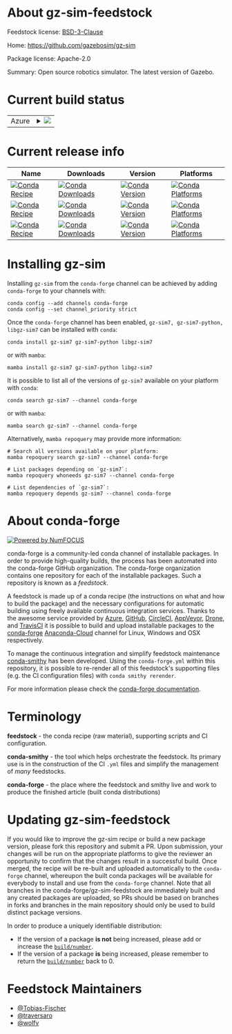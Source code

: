 About gz-sim-feedstock
======================

Feedstock license: [BSD-3-Clause](https://github.com/conda-forge/gz-sim-feedstock/blob/main/LICENSE.txt)

Home: https://github.com/gazebosim/gz-sim

Package license: Apache-2.0

Summary: Open source robotics simulator. The latest version of Gazebo.

Current build status
====================


<table>
    
  <tr>
    <td>Azure</td>
    <td>
      <details>
        <summary>
          <a href="https://dev.azure.com/conda-forge/feedstock-builds/_build/latest?definitionId=17793&branchName=main">
            <img src="https://dev.azure.com/conda-forge/feedstock-builds/_apis/build/status/gz-sim-feedstock?branchName=main">
          </a>
        </summary>
        <table>
          <thead><tr><th>Variant</th><th>Status</th></tr></thead>
          <tbody><tr>
              <td>linux_64_libprotobuf3.21</td>
              <td>
                <a href="https://dev.azure.com/conda-forge/feedstock-builds/_build/latest?definitionId=17793&branchName=main">
                  <img src="https://dev.azure.com/conda-forge/feedstock-builds/_apis/build/status/gz-sim-feedstock?branchName=main&jobName=linux&configuration=linux%20linux_64_libprotobuf3.21" alt="variant">
                </a>
              </td>
            </tr><tr>
              <td>linux_64_libprotobuf4.23.3</td>
              <td>
                <a href="https://dev.azure.com/conda-forge/feedstock-builds/_build/latest?definitionId=17793&branchName=main">
                  <img src="https://dev.azure.com/conda-forge/feedstock-builds/_apis/build/status/gz-sim-feedstock?branchName=main&jobName=linux&configuration=linux%20linux_64_libprotobuf4.23.3" alt="variant">
                </a>
              </td>
            </tr><tr>
              <td>linux_aarch64_libprotobuf3.21</td>
              <td>
                <a href="https://dev.azure.com/conda-forge/feedstock-builds/_build/latest?definitionId=17793&branchName=main">
                  <img src="https://dev.azure.com/conda-forge/feedstock-builds/_apis/build/status/gz-sim-feedstock?branchName=main&jobName=linux&configuration=linux%20linux_aarch64_libprotobuf3.21" alt="variant">
                </a>
              </td>
            </tr><tr>
              <td>linux_aarch64_libprotobuf4.23.3</td>
              <td>
                <a href="https://dev.azure.com/conda-forge/feedstock-builds/_build/latest?definitionId=17793&branchName=main">
                  <img src="https://dev.azure.com/conda-forge/feedstock-builds/_apis/build/status/gz-sim-feedstock?branchName=main&jobName=linux&configuration=linux%20linux_aarch64_libprotobuf4.23.3" alt="variant">
                </a>
              </td>
            </tr><tr>
              <td>osx_64_libprotobuf3.21</td>
              <td>
                <a href="https://dev.azure.com/conda-forge/feedstock-builds/_build/latest?definitionId=17793&branchName=main">
                  <img src="https://dev.azure.com/conda-forge/feedstock-builds/_apis/build/status/gz-sim-feedstock?branchName=main&jobName=osx&configuration=osx%20osx_64_libprotobuf3.21" alt="variant">
                </a>
              </td>
            </tr><tr>
              <td>osx_64_libprotobuf4.23.3</td>
              <td>
                <a href="https://dev.azure.com/conda-forge/feedstock-builds/_build/latest?definitionId=17793&branchName=main">
                  <img src="https://dev.azure.com/conda-forge/feedstock-builds/_apis/build/status/gz-sim-feedstock?branchName=main&jobName=osx&configuration=osx%20osx_64_libprotobuf4.23.3" alt="variant">
                </a>
              </td>
            </tr><tr>
              <td>osx_arm64_libprotobuf3.21</td>
              <td>
                <a href="https://dev.azure.com/conda-forge/feedstock-builds/_build/latest?definitionId=17793&branchName=main">
                  <img src="https://dev.azure.com/conda-forge/feedstock-builds/_apis/build/status/gz-sim-feedstock?branchName=main&jobName=osx&configuration=osx%20osx_arm64_libprotobuf3.21" alt="variant">
                </a>
              </td>
            </tr><tr>
              <td>osx_arm64_libprotobuf4.23.3</td>
              <td>
                <a href="https://dev.azure.com/conda-forge/feedstock-builds/_build/latest?definitionId=17793&branchName=main">
                  <img src="https://dev.azure.com/conda-forge/feedstock-builds/_apis/build/status/gz-sim-feedstock?branchName=main&jobName=osx&configuration=osx%20osx_arm64_libprotobuf4.23.3" alt="variant">
                </a>
              </td>
            </tr><tr>
              <td>win_64_libprotobuf3.21</td>
              <td>
                <a href="https://dev.azure.com/conda-forge/feedstock-builds/_build/latest?definitionId=17793&branchName=main">
                  <img src="https://dev.azure.com/conda-forge/feedstock-builds/_apis/build/status/gz-sim-feedstock?branchName=main&jobName=win&configuration=win%20win_64_libprotobuf3.21" alt="variant">
                </a>
              </td>
            </tr><tr>
              <td>win_64_libprotobuf4.23.3</td>
              <td>
                <a href="https://dev.azure.com/conda-forge/feedstock-builds/_build/latest?definitionId=17793&branchName=main">
                  <img src="https://dev.azure.com/conda-forge/feedstock-builds/_apis/build/status/gz-sim-feedstock?branchName=main&jobName=win&configuration=win%20win_64_libprotobuf4.23.3" alt="variant">
                </a>
              </td>
            </tr>
          </tbody>
        </table>
      </details>
    </td>
  </tr>
</table>

Current release info
====================

| Name | Downloads | Version | Platforms |
| --- | --- | --- | --- |
| [![Conda Recipe](https://img.shields.io/badge/recipe-gz--sim7-green.svg)](https://anaconda.org/conda-forge/gz-sim7) | [![Conda Downloads](https://img.shields.io/conda/dn/conda-forge/gz-sim7.svg)](https://anaconda.org/conda-forge/gz-sim7) | [![Conda Version](https://img.shields.io/conda/vn/conda-forge/gz-sim7.svg)](https://anaconda.org/conda-forge/gz-sim7) | [![Conda Platforms](https://img.shields.io/conda/pn/conda-forge/gz-sim7.svg)](https://anaconda.org/conda-forge/gz-sim7) |
| [![Conda Recipe](https://img.shields.io/badge/recipe-gz--sim7--python-green.svg)](https://anaconda.org/conda-forge/gz-sim7-python) | [![Conda Downloads](https://img.shields.io/conda/dn/conda-forge/gz-sim7-python.svg)](https://anaconda.org/conda-forge/gz-sim7-python) | [![Conda Version](https://img.shields.io/conda/vn/conda-forge/gz-sim7-python.svg)](https://anaconda.org/conda-forge/gz-sim7-python) | [![Conda Platforms](https://img.shields.io/conda/pn/conda-forge/gz-sim7-python.svg)](https://anaconda.org/conda-forge/gz-sim7-python) |
| [![Conda Recipe](https://img.shields.io/badge/recipe-libgz--sim7-green.svg)](https://anaconda.org/conda-forge/libgz-sim7) | [![Conda Downloads](https://img.shields.io/conda/dn/conda-forge/libgz-sim7.svg)](https://anaconda.org/conda-forge/libgz-sim7) | [![Conda Version](https://img.shields.io/conda/vn/conda-forge/libgz-sim7.svg)](https://anaconda.org/conda-forge/libgz-sim7) | [![Conda Platforms](https://img.shields.io/conda/pn/conda-forge/libgz-sim7.svg)](https://anaconda.org/conda-forge/libgz-sim7) |

Installing gz-sim
=================

Installing `gz-sim` from the `conda-forge` channel can be achieved by adding `conda-forge` to your channels with:

```
conda config --add channels conda-forge
conda config --set channel_priority strict
```

Once the `conda-forge` channel has been enabled, `gz-sim7, gz-sim7-python, libgz-sim7` can be installed with `conda`:

```
conda install gz-sim7 gz-sim7-python libgz-sim7
```

or with `mamba`:

```
mamba install gz-sim7 gz-sim7-python libgz-sim7
```

It is possible to list all of the versions of `gz-sim7` available on your platform with `conda`:

```
conda search gz-sim7 --channel conda-forge
```

or with `mamba`:

```
mamba search gz-sim7 --channel conda-forge
```

Alternatively, `mamba repoquery` may provide more information:

```
# Search all versions available on your platform:
mamba repoquery search gz-sim7 --channel conda-forge

# List packages depending on `gz-sim7`:
mamba repoquery whoneeds gz-sim7 --channel conda-forge

# List dependencies of `gz-sim7`:
mamba repoquery depends gz-sim7 --channel conda-forge
```


About conda-forge
=================

[![Powered by
NumFOCUS](https://img.shields.io/badge/powered%20by-NumFOCUS-orange.svg?style=flat&colorA=E1523D&colorB=007D8A)](https://numfocus.org)

conda-forge is a community-led conda channel of installable packages.
In order to provide high-quality builds, the process has been automated into the
conda-forge GitHub organization. The conda-forge organization contains one repository
for each of the installable packages. Such a repository is known as a *feedstock*.

A feedstock is made up of a conda recipe (the instructions on what and how to build
the package) and the necessary configurations for automatic building using freely
available continuous integration services. Thanks to the awesome service provided by
[Azure](https://azure.microsoft.com/en-us/services/devops/), [GitHub](https://github.com/),
[CircleCI](https://circleci.com/), [AppVeyor](https://www.appveyor.com/),
[Drone](https://cloud.drone.io/welcome), and [TravisCI](https://travis-ci.com/)
it is possible to build and upload installable packages to the
[conda-forge](https://anaconda.org/conda-forge) [Anaconda-Cloud](https://anaconda.org/)
channel for Linux, Windows and OSX respectively.

To manage the continuous integration and simplify feedstock maintenance
[conda-smithy](https://github.com/conda-forge/conda-smithy) has been developed.
Using the ``conda-forge.yml`` within this repository, it is possible to re-render all of
this feedstock's supporting files (e.g. the CI configuration files) with ``conda smithy rerender``.

For more information please check the [conda-forge documentation](https://conda-forge.org/docs/).

Terminology
===========

**feedstock** - the conda recipe (raw material), supporting scripts and CI configuration.

**conda-smithy** - the tool which helps orchestrate the feedstock.
                   Its primary use is in the construction of the CI ``.yml`` files
                   and simplify the management of *many* feedstocks.

**conda-forge** - the place where the feedstock and smithy live and work to
                  produce the finished article (built conda distributions)


Updating gz-sim-feedstock
=========================

If you would like to improve the gz-sim recipe or build a new
package version, please fork this repository and submit a PR. Upon submission,
your changes will be run on the appropriate platforms to give the reviewer an
opportunity to confirm that the changes result in a successful build. Once
merged, the recipe will be re-built and uploaded automatically to the
`conda-forge` channel, whereupon the built conda packages will be available for
everybody to install and use from the `conda-forge` channel.
Note that all branches in the conda-forge/gz-sim-feedstock are
immediately built and any created packages are uploaded, so PRs should be based
on branches in forks and branches in the main repository should only be used to
build distinct package versions.

In order to produce a uniquely identifiable distribution:
 * If the version of a package **is not** being increased, please add or increase
   the [``build/number``](https://docs.conda.io/projects/conda-build/en/latest/resources/define-metadata.html#build-number-and-string).
 * If the version of a package **is** being increased, please remember to return
   the [``build/number``](https://docs.conda.io/projects/conda-build/en/latest/resources/define-metadata.html#build-number-and-string)
   back to 0.

Feedstock Maintainers
=====================

* [@Tobias-Fischer](https://github.com/Tobias-Fischer/)
* [@traversaro](https://github.com/traversaro/)
* [@wolfv](https://github.com/wolfv/)

